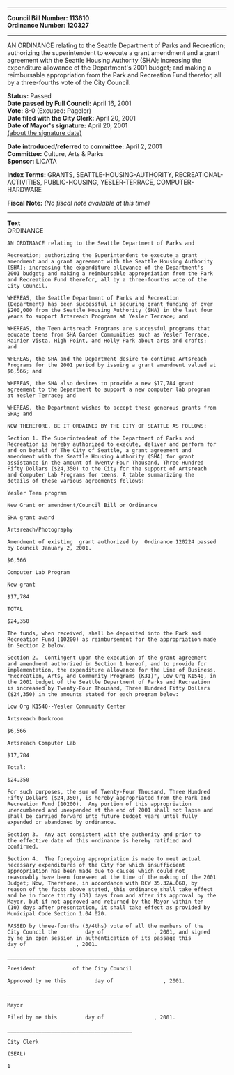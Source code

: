 * * * * *  
  
**Council Bill Number: [](#h0)[](#h2)113610**   
**Ordinance Number: 120327**  
  
* * * * *  
  
AN ORDINANCE relating to the Seattle Department of Parks and Recreation; authorizing the superintendent to execute a grant amendment and a grant agreement with the Seattle Housing Authority (SHA); increasing the expenditure allowance of the Department's 2001 budget; and making a reimbursable appropriation from the Park and Recreation Fund therefor, all by a three-fourths vote of the City Council.  
  
**Status:** Passed   
**Date passed by Full Council:** April 16, 2001   
**Vote:** 8-0 (Excused: Pageler)   
**Date filed with the City Clerk:** April 20, 2001   
**Date of Mayor's signature:** April 20, 2001   
[(about the signature date)](/~public/approvaldate.htm)   
  
  
**Date introduced/referred to committee:** April 2, 2001   
**Committee:** Culture, Arts & Parks   
**Sponsor:** LICATA   
  
**Index Terms:** GRANTS, SEATTLE-HOUSING-AUTHORITY, RECREATIONAL-ACTIVITIES, PUBLIC-HOUSING, YESLER-TERRACE, COMPUTER-HARDWARE  
  
**Fiscal Note:** *(No fiscal note available at this time)*  
  
* * * * *  
  
**Text**  
    ORDINANCE  
  
    AN ORDINANCE relating to the Seattle Department of Parks and  
  
    Recreation; authorizing the Superintendent to execute a grant  
    amendment and a grant agreement with the Seattle Housing Authority  
    (SHA); increasing the expenditure allowance of the Department's  
    2001 budget; and making a reimbursable appropriation from the Park  
    and Recreation Fund therefor, all by a three-fourths vote of the  
    City Council.  
  
    WHEREAS, the Seattle Department of Parks and Recreation  
    (Department) has been successful in securing grant funding of over  
    $200,000 from the Seattle Housing Authority (SHA) in the last four  
    years to support Artsreach Programs at Yesler Terrace; and  
  
    WHEREAS, the Teen Artsreach Programs are successful programs that  
    educate teens from SHA Garden Communities such as Yesler Terrace,  
    Rainier Vista, High Point, and Holly Park about arts and crafts;  
    and  
  
    WHEREAS, the SHA and the Department desire to continue Artsreach  
    Programs for the 2001 period by issuing a grant amendment valued at  
    $6,566; and  
  
    WHEREAS, the SHA also desires to provide a new $17,784 grant  
    agreement to the Department to support a new computer lab program  
    at Yesler Terrace; and  
  
    WHEREAS, the Department wishes to accept these generous grants from  
    SHA; and  
  
    NOW THEREFORE, BE IT ORDAINED BY THE CITY OF SEATTLE AS FOLLOWS:  
  
    Section 1. The Superintendent of the Department of Parks and  
    Recreation is hereby authorized to execute, deliver and perform for  
    and on behalf of The City of Seattle, a grant agreement and  
    amendment with the Seattle Housing Authority (SHA) for grant  
    assistance in the amount of Twenty-Four Thousand, Three Hundred  
    Fifty Dollars ($24,350) to the City for the support of Artsreach  
    and Computer Lab Programs for teens. A table summarizing the  
    details of these various agreements follows:  
  
    Yesler Teen program  
  
    New Grant or amendment/Council Bill or Ordinance  
  
    SHA grant award  
  
    Artsreach/Photography  
  
    Amendment of existing  grant authorized by  Ordinance 120224 passed  
    by Council January 2, 2001.  
  
    $6,566  
  
    Computer Lab Program  
  
    New grant  
  
    $17,784  
  
    TOTAL  
  
    $24,350  
  
    The funds, when received, shall be deposited into the Park and  
    Recreation Fund (10200) as reimbursement for the appropriation made  
    in Section 2 below.  
  
    Section 2.  Contingent upon the execution of the grant agreement  
    and amendment authorized in Section 1 hereof, and to provide for  
    implementation, the expenditure allowance for the Line of Business,  
    "Recreation, Arts, and Community Programs (K31)", Low Org K1540, in  
    the 2001 budget of the Seattle Department of Parks and Recreation  
    is increased by Twenty-Four Thousand, Three Hundred Fifty Dollars  
    ($24,350) in the amounts stated for each program below:  
  
    Low Org K1540--Yesler Community Center  
  
    Artsreach Darkroom  
  
    $6,566  
  
    Artsreach Computer Lab  
  
    $17,784  
  
    Total:  
  
    $24,350  
  
    For such purposes, the sum of Twenty-Four Thousand, Three Hundred  
    Fifty Dollars ($24,350), is hereby appropriated from the Park and  
    Recreation Fund (10200).  Any portion of this appropriation  
    unencumbered and unexpended at the end of 2001 shall not lapse and  
    shall be carried forward into future budget years until fully  
    expended or abandoned by ordinance.  
  
    Section 3.  Any act consistent with the authority and prior to  
    the effective date of this ordinance is hereby ratified and  
    confirmed.  
  
    Section 4.  The foregoing appropriation is made to meet actual  
    necessary expenditures of the City for which insufficient  
    appropriation has been made due to causes which could not  
    reasonably have been foreseen at the time of the making of the 2001  
    Budget; Now, Therefore, in accordance with RCW 35.32A.060, by  
    reason of the facts above stated, this ordinance shall take effect  
    and be in force thirty (30) days from and after its approval by the  
    Mayor, but if not approved and returned by the Mayor within ten  
    (10) days after presentation, it shall take effect as provided by  
    Municipal Code Section 1.04.020.  
  
    PASSED by three-fourths (3/4ths) vote of all the members of the  
    City Council the         day of                , 2001, and signed  
    by me in open session in authentication of its passage this  
    day of                , 2001.  
  
    ________________________________________  
  
    President            of the City Council  
  
    Approved by me this         day of                , 2001.  
  
    ________________________________________  
  
    Mayor  
  
    Filed by me this         day of                , 2001.  
  
    ________________________________________  
  
    City Clerk  
  
    (SEAL)  
  
    1  
